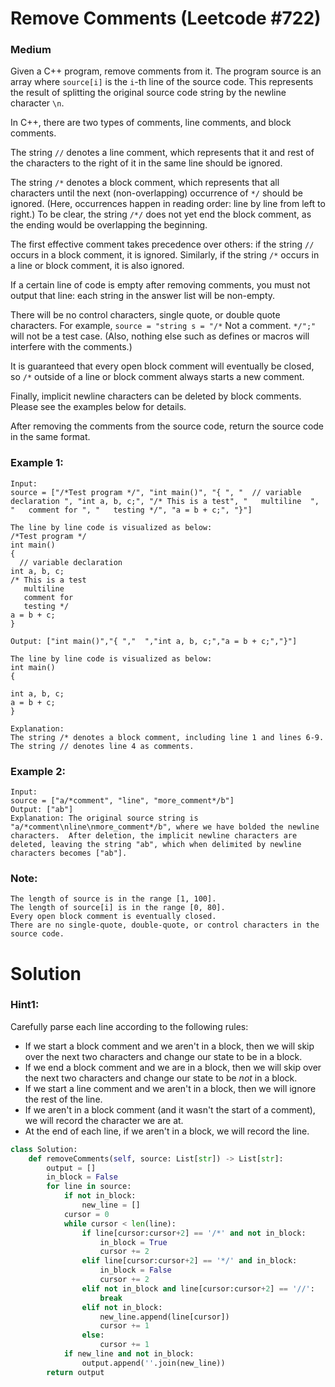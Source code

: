 Remove Comments (Leetcode #722)
===============================
### Medium

Given a C++ program, remove comments from it. The program source is an array where `source[i]` is the `i`-th line of the source code.
This represents the result of splitting the original source code string by the newline character `\n`.

In C++, there are two types of comments, line comments, and block comments.

The string `//` denotes a line comment, which represents that it and rest of the characters to the right of it in the same line should be ignored.

The string `/*` denotes a block comment, which represents that all characters until the next (non-overlapping) occurrence of `*/` should be ignored.
(Here, occurrences happen in reading order: line by line from left to right.) To be clear, the string `/*/` does not yet end the block comment,
as the ending would be overlapping the beginning.

The first effective comment takes precedence over others: if the string `//` occurs in a block comment, it is ignored. Similarly, if the string `/*` occurs in a 
line or block comment, it is also ignored.

If a certain line of code is empty after removing comments, you must not output that line: each string in the answer list will be non-empty.

There will be no control characters, single quote, or double quote characters. For example, `source = "string s = "/*` Not a comment. `*/";"` will not be a test case.
(Also, nothing else such as defines or macros will interfere with the comments.)

It is guaranteed that every open block comment will eventually be closed, so `/*` outside of a line or block comment always starts a new comment.

Finally, implicit newline characters can be deleted by block comments. Please see the examples below for details.

After removing the comments from the source code, return the source code in the same format.

### Example 1:
```
Input: 
source = ["/*Test program */", "int main()", "{ ", "  // variable declaration ", "int a, b, c;", "/* This is a test", "   multiline  ", "   comment for ", "   testing */", "a = b + c;", "}"]

The line by line code is visualized as below:
/*Test program */
int main()
{ 
  // variable declaration 
int a, b, c;
/* This is a test
   multiline  
   comment for 
   testing */
a = b + c;
}

Output: ["int main()","{ ","  ","int a, b, c;","a = b + c;","}"]

The line by line code is visualized as below:
int main()
{ 
  
int a, b, c;
a = b + c;
}

Explanation: 
The string /* denotes a block comment, including line 1 and lines 6-9. The string // denotes line 4 as comments.
```

### Example 2:
```
Input: 
source = ["a/*comment", "line", "more_comment*/b"]
Output: ["ab"]
Explanation: The original source string is "a/*comment\nline\nmore_comment*/b", where we have bolded the newline characters.  After deletion, the implicit newline characters are deleted, leaving the string "ab", which when delimited by newline characters becomes ["ab"].
```

### Note:
```
The length of source is in the range [1, 100].
The length of source[i] is in the range [0, 80].
Every open block comment is eventually closed.
There are no single-quote, double-quote, or control characters in the source code.
```

Solution
========

### Hint1:
Carefully parse each line according to the following rules: 
* If we start a block comment and we aren't in a block, then we will skip over the next two characters and change our state to be in a block. 
* If we end a block comment and we are in a block, then we will skip over the next two characters and change our state to be *not* in a block. 
* If we start a line comment and we aren't in a block, then we will ignore the rest of the line. 
* If we aren't in a block comment (and it wasn't the start of a comment), we will record the character we are at. 
* At the end of each line, if we aren't in a block, we will record the line.

```python
class Solution:
    def removeComments(self, source: List[str]) -> List[str]:
        output = []
        in_block = False
        for line in source:
            if not in_block:
                new_line = []
            cursor = 0
            while cursor < len(line):
                if line[cursor:cursor+2] == '/*' and not in_block:
                    in_block = True
                    cursor += 2
                elif line[cursor:cursor+2] == '*/' and in_block:
                    in_block = False
                    cursor += 2
                elif not in_block and line[cursor:cursor+2] == '//':
                    break
                elif not in_block:
                    new_line.append(line[cursor])
                    cursor += 1
                else:
                    cursor += 1
            if new_line and not in_block:
                output.append(''.join(new_line))
        return output
```

